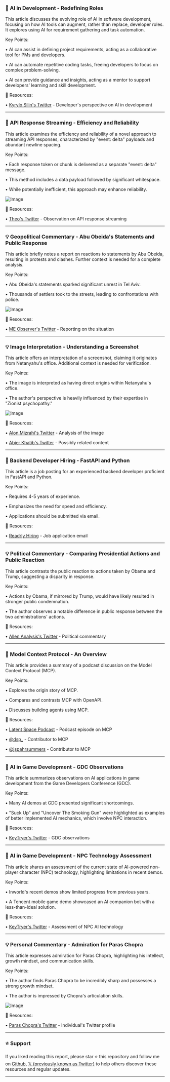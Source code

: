 ### 🤖 AI in Development - Redefining Roles

This article discusses the evolving role of AI in software development, focusing on how AI tools can augment, rather than replace, developer roles.  It explores using AI for requirement gathering and task automation.

Key Points:

• AI can assist in defining project requirements, acting as a collaborative tool for PMs and developers.


• AI can automate repetitive coding tasks, freeing developers to focus on complex problem-solving.


• AI can provide guidance and insights, acting as a mentor to support developers' learning and skill development.


🔗 Resources:

• [Kyrylo Silin's Twitter](https://x.com/kyrylosilin) - Developer's perspective on AI in development


---

### 🤖 API Response Streaming - Efficiency and Reliability

This article examines the efficiency and reliability of a novel approach to streaming API responses, characterized by "event: delta" payloads and abundant newline spacing.

Key Points:

• Each response token or chunk is delivered as a separate "event: delta" message.


• This method includes a data payload followed by significant whitespace.


• While potentially inefficient, this approach may enhance reliability.


![Image](https://pbs.twimg.com/media/GnpfU8naAAE5z1n?format=jpg&name=small)

🔗 Resources:

• [Theo's Twitter](https://x.com/theo) - Observation on API response streaming


---

### 💡 Geopolitical Commentary -  Abu Obeida's Statements and Public Response

This article briefly notes a report on reactions to statements by Abu Obeida, resulting in protests and clashes.  Further context is needed for a complete analysis.

Key Points:

• Abu Obeida's statements sparked significant unrest in Tel Aviv.


• Thousands of settlers took to the streets, leading to confrontations with police.


![Image](https://pbs.twimg.com/ext_tw_video_thumb/1908271875978915840/pu/img/zU08Y52La7JVNVw8.jpg)

🔗 Resources:

• [ME Observer's Twitter](https://x.com/ME_Observer_) - Reporting on the situation


---

### 💡 Image Interpretation -  Understanding a Screenshot

This article offers an interpretation of a screenshot, claiming it originates from Netanyahu's office. Additional context is needed for verification.

Key Points:

• The image is interpreted as having direct origins within Netanyahu's office.


• The author's perspective is heavily influenced by their expertise in "Zionist psychopathy."


![Image](https://pbs.twimg.com/media/GnviYrbWMAAcSfi?format=jpg&name=small)

🔗 Resources:

• [Alon Mizrahi's Twitter](https://x.com/alon_mizrahi) - Analysis of the image

• [Abier Khatib's Twitter](https://x.com/abierkhatib) - Possibly related content


---

### 🤖 Backend Developer Hiring - FastAPI and Python

This article is a job posting for an experienced backend developer proficient in FastAPI and Python.

Key Points:

• Requires 4-5 years of experience.


• Emphasizes the need for speed and efficiency.


• Applications should be submitted via email.


🔗 Resources:

• [Readrly Hiring](mailto:info@readrly.com) -  Job application email


---

### 💡 Political Commentary - Comparing Presidential Actions and Public Reaction

This article contrasts the public reaction to actions taken by Obama and Trump, suggesting a disparity in response.

Key Points:

• Actions by Obama, if mirrored by Trump, would have likely resulted in stronger public condemnation.


• The author observes a notable difference in public response between the two administrations' actions.


🔗 Resources:

• [Allen Analysis's Twitter](https://x.com/allenanalysis) - Political commentary


---

### 🚀  Model Context Protocol - An Overview

This article provides a summary of a podcast discussion on the Model Context Protocol (MCP).

Key Points:

• Explores the origin story of MCP.


• Compares and contrasts MCP with OpenAPI.


• Discusses building agents using MCP.


🔗 Resources:

• [Latent Space Podcast](https://latent.space/p/mcp) - Podcast episode on MCP

• [@dsp_](https://x.com/dsp_) - Contributor to MCP

• [@jspahrsummers](https://x.com/jspahrsummers) - Contributor to MCP


---

### 🤖 AI in Game Development - GDC Observations

This article summarizes observations on AI applications in game development from the Game Developers Conference (GDC).

Key Points:

• Many AI demos at GDC presented significant shortcomings.


• "Suck Up" and "Uncover The Smoking Gun" were highlighted as examples of better implemented AI mechanics, which involve NPC interaction.



🔗 Resources:

• [KeyTryer's Twitter](https://x.com/KeyTryer) - GDC observations


---

### 🤖 AI in Game Development - NPC Technology Assessment

This article shares an assessment of the current state of AI-powered non-player character (NPC) technology, highlighting limitations in recent demos.

Key Points:

•  Inworld's recent demos show limited progress from previous years.


•  A Tencent mobile game demo showcased an AI companion bot with a less-than-ideal solution.



🔗 Resources:

• [KeyTryer's Twitter](https://x.com/KeyTryer) -  Assessment of NPC AI technology


---

### 💡 Personal Commentary - Admiration for Paras Chopra

This article expresses admiration for Paras Chopra, highlighting his intellect, growth mindset, and communication skills.

Key Points:

• The author finds Paras Chopra to be incredibly sharp and possesses a strong growth mindset.


•  The author is impressed by Chopra's articulation skills.


![Image](https://pbs.twimg.com/media/Gnv2g4dXQAAu4iA?format=jpg&name=small)

🔗 Resources:

• [Paras Chopra's Twitter](https://x.com/paraschopra) -  Individual's Twitter profile


---

### ⭐️ Support

If you liked reading this report, please star ⭐️ this repository and follow me on [Github](https://github.com/Drix10), [𝕏 (previously known as Twitter)](https://x.com/DRIX_10_) to help others discover these resources and regular updates.

---